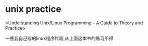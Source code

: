 # unix practice

<Understanding Unix/Linux Programming - A Guide to Theory and Practice>

一些我自己写的linux程序片段,从上面这本书的练习所得
